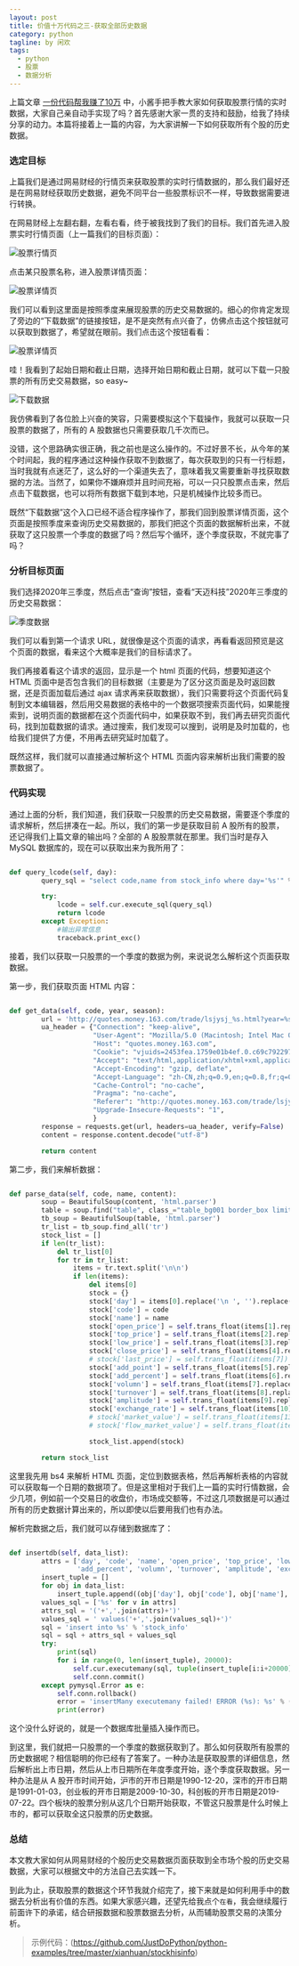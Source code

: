 ```yaml
---
layout: post
title: 价值十万代码之三-获取全部历史数据
category: python
tagline: by 闲欢
tags: 
  - python
  - 股票
  - 数据分析
---
```


上篇文章 [一份代码帮我赚了10万](https://mp.weixin.qq.com/s/Xscy84JwgEeaBs3fE-XnDQ/) 中，小酱手把手教大家如何获取股票行情的实时数据，大家自己亲自动手实现了吗？首先感谢大家一贯的支持和鼓励，给我了持续分享的动力。本篇将接着上一篇的内容，为大家讲解一下如何获取所有个股的历史数据。

<!--more-->

### 选定目标

上篇我们是通过网易财经的行情页来获取股票的实时行情数据的，那么我们最好还是在网易财经获取历史数据，避免不同平台一些股票标识不一样，导致数据需要进行转换。

在网易财经上左翻右翻，左看右看，终于被我找到了我们的目标。我们首先进入股票实时行情页面（上一篇我们的目标页面）：

![股票行情页](http://www.justdopython.com/assets/images/2020/11/stockhisinfo/0.png)

点击某只股票名称，进入股票详情页面：

![股票详情页](http://www.justdopython.com/assets/images/2020/11/stockhisinfo/1.png)

我们可以看到这里面是按照季度来展现股票的历史交易数据的。细心的你肯定发现了旁边的“下载数据”的链接按钮，是不是突然有点兴奋了，仿佛点击这个按钮就可以获取到数据了，希望就在眼前。我们点击这个按钮看看：

![股票详情页](http://www.justdopython.com/assets/images/2020/11/stockhisinfo/2.png)

哇！我看到了起始日期和截止日期，选择开始日期和截止日期，就可以下载一只股票的所有历史交易数据，so easy~ 

![下载数据](http://www.justdopython.com/assets/images/2020/11/stockhisinfo/3.png)

我仿佛看到了各位脸上兴奋的笑容，只需要模拟这个下载操作，我就可以获取一只股票的数据了，所有的 A 股数据也只需要获取几千次而已。

没错，这个思路确实很正确，我之前也是这么操作的。不过好景不长，从今年的某个时间起，我的程序通过这种操作获取不到数据了，每次获取到的只有一行标题，当时我就有点迷茫了，这么好的一个渠道失去了，意味着我又需要重新寻找获取数据的方法。当然了，如果你不嫌麻烦并且时间充裕，可以一只只股票点击来，然后点击下载数据，也可以将所有数据下载到本地，只是机械操作比较多而已。

既然“下载数据”这个入口已经不适合程序操作了，那我们回到股票详情页面，这个页面是按照季度来查询历史交易数据的，那我们把这个页面的数据解析出来，不就获取了这只股票一个季度的数据了吗？然后写个循环，逐个季度获取，不就完事了吗？


### 分析目标页面

我们选择2020年三季度，然后点击“查询”按钮，查看“天迈科技”2020年三季度的历史交易数据：

![季度数据](http://www.justdopython.com/assets/images/2020/11/stockinfo/4.png)

我们可以看到第一个请求 URL，就很像是这个页面的请求，再看看返回预览是这个页面的数据，看来这个大概率是我们的目标请求了。

我们再接着看这个请求的返回，显示是一个 html 页面的代码，想要知道这个 HTML 页面中是否包含我们的目标数据（主要是为了区分这页面是及时返回数据，还是页面加载后通过 ajax 请求再来获取数据），我们只需要将这个页面代码复制到文本编辑器，然后用交易数据的表格中的一个数据项搜索页面代码，如果能搜索到，说明页面的数据都在这个页面代码中，如果获取不到，我们再去研究页面代码，找到加载数据的请求。通过搜索，我们发现可以搜到，说明是及时加载的，也给我们提供了方便，不用再去研究延时加载了。

既然这样，我们就可以直接通过解析这个 HTML 页面内容来解析出我们需要的股票数据了。


### 代码实现

通过上面的分析，我们知道，我们获取一只股票的历史交易数据，需要逐个季度的请求解析，然后拼凑在一起。所以，我们的第一步是获取目前 A 股所有的股票，还记得我们上篇文章的输出吗？全部的 A 股股票就在那里。我们当时是存入 MySQL 数据库的，现在可以获取出来为我所用了：

```python

def query_lcode(self, day):
        query_sql = "select code,name from stock_info where day='%s'" % day

        try:
            lcode = self.cur.execute_sql(query_sql)
            return lcode
        except Exception:
            #输出异常信息
            traceback.print_exc()

```

接着，我们以获取一只股票的一个季度的数据为例，来说说怎么解析这个页面获取数据。

第一步，我们获取页面 HTML 内容：

```python

def get_data(self, code, year, season):
        url = 'http://quotes.money.163.com/trade/lsjysj_%s.html?year=%s&season=%d' % (code, year, season)
        ua_header = {"Connection": "keep-alive",
                     "User-Agent": "Mozilla/5.0 (Macintosh; Intel Mac OS X 10_13_6) AppleWebKit/537.36 (KHTML, like Gecko) Chrome/74.0.3729.157 Safari/537.36",
                     "Host": "quotes.money.163.com",
                     "Cookie": "vjuids=2453fea.1759e01b4ef.0.c69c7922974aa; _ntes_nnid=99f0981d725ac03af6da5eec0508354e,1604673713410; _ntes_nuid=99f0981d725ac03af6da5eec0508354e; _ntes_stock_recent_=1300033; _ntes_stock_recent_=1300033; _ntes_stock_recent_=1300033; ne_analysis_trace_id=1604846790608; s_n_f_l_n3=20f075946bacfe111604846790626; _antanalysis_s_id=1604933714338; vjlast=1604673713.1605015317.11; pgr_n_f_l_n3=20f075946bacfe1116050154486829637; vinfo_n_f_l_n3=20f075946bacfe11.1.0.1604846790623.0.1605015456187",
                     "Accept": "text/html,application/xhtml+xml,application/xml;q=0.9,image/webp,image/apng,*/*;q=0.8,application/signed-exchange;v=b3;q=0.9",
                     "Accept-Encoding": "gzip, deflate",
                     "Accept-Language": "zh-CN,zh;q=0.9,en;q=0.8,fr;q=0.7",
                     "Cache-Control": "no-cache",
                     "Pragma": "no-cache",
                     "Referer": "http://quotes.money.163.com/trade/lsjysj_%s.html" % code,
                     "Upgrade-Insecure-Requests": "1",
                     }
        response = requests.get(url, headers=ua_header, verify=False)
        content = response.content.decode("utf-8")

        return content

```

第二步，我们来解析数据：

```python

def parse_data(self, code, name, content):
        soup = BeautifulSoup(content, 'html.parser')
        table = soup.find("table", class_="table_bg001 border_box limit_sale").prettify()
        tb_soup = BeautifulSoup(table, 'html.parser')
        tr_list = tb_soup.find_all('tr')
        stock_list = []
        if len(tr_list):
            del tr_list[0]
            for tr in tr_list:
                items = tr.text.split('\n\n')
                if len(items):
                    del items[0]
                    stock = {}
                    stock['day'] = items[0].replace('\n ', '').replace(' ', '')
                    stock['code'] = code
                    stock['name'] = name
                    stock['open_price'] = self.trans_float(items[1].replace('\n ', '').replace(' ', ''))
                    stock['top_price'] = self.trans_float(items[2].replace('\n ', '').replace(' ', ''))
                    stock['low_price'] = self.trans_float(items[3].replace('\n ', '').replace(' ', ''))
                    stock['close_price'] = self.trans_float(items[4].replace('\n ', '').replace(' ', ''))
                    # stock['last_price'] = self.trans_float(items[7])
                    stock['add_point'] = self.trans_float(items[5].replace('\n ', '').replace(' ', ''))
                    stock['add_percent'] = self.trans_float(items[6].replace('\n ', '').replace(' ', ''))
                    stock['volumn'] = self.trans_float(items[7].replace('\n ', '').replace(' ', '').replace(',', ''))
                    stock['turnover'] = self.trans_float(items[8].replace('\n ', '').replace(' ', '').replace(',', ''))
                    stock['amplitude'] = self.trans_float(items[9].replace('\n ', '').replace(' ', ''))
                    stock['exchange_rate'] = self.trans_float(items[10].replace('\n \n', '').replace(' ', ''))
                    # stock['market_value'] = self.trans_float(items[13])
                    # stock['flow_market_value'] = self.trans_float(items[14])

                    stock_list.append(stock)

        return stock_list

```

这里我先用 bs4 来解析 HTML 页面，定位到数据表格，然后再解析表格的内容就可以获取每一个日期的数据项了。但是这里相对于我们上一篇的实时行情数据，会少几项，例如前一个交易日的收盘价，市场成交额等，不过这几项数据是可以通过所有的历史数据计算出来的，所以即使以后要用我们也有办法。

解析完数据之后，我们就可以存储到数据库了：

```python

def insertdb(self, data_list):
        attrs = ['day', 'code', 'name', 'open_price', 'top_price', 'low_price', 'close_price', 'add_point',
                 'add_percent', 'volumn', 'turnover', 'amplitude', 'exchange_rate']
        insert_tuple = []
        for obj in data_list:
            insert_tuple.append((obj['day'], obj['code'], obj['name'], obj['open_price'], obj['top_price'], obj['low_price'], obj['close_price'], obj['add_point'], obj['add_percent'], obj['volumn'], obj['turnover'], obj['amplitude'], obj['exchange_rate']))
        values_sql = ['%s' for v in attrs]
        attrs_sql = '('+','.join(attrs)+')'
        values_sql = ' values('+','.join(values_sql)+')'
        sql = 'insert into %s' % 'stock_info'
        sql = sql + attrs_sql + values_sql
        try:
            print(sql)
            for i in range(0, len(insert_tuple), 20000):
                self.cur.executemany(sql, tuple(insert_tuple[i:i+20000]))
                self.conn.commit()
        except pymysql.Error as e:
            self.conn.rollback()
            error = 'insertMany executemany failed! ERROR (%s): %s' % (e.args[0], e.args[1])
            print(error)

```

这个没什么好说的，就是一个数据库批量插入操作而已。

到这里，我们就把一只股票的一个季度的数据获取到了。那么如何获取所有股票的历史数据呢？相信聪明的你已经有了答案了。一种办法是获取股票的详细信息，然后解析出上市日期，然后从上市日期所在年度季度开始，逐个季度获取数据。另一种办法是从 A 股开市时间开始，沪市的开市日期是1990-12-20，深市的开市日期是1991-01-03，创业板的开市日期是2009-10-30，科创板的开市日期是2019-07-22。四个板块的股票分别从这几个日期开始获取，不管这只股票是什么时候上市的，都可以获取全这只股票的历史数据。


### 总结

本文教大家如何从网易财经的个股历史交易数据页面获取到全市场个股的历史交易数据，大家可以根据文中的方法自己去实践一下。

到此为止，获取股票的数据这个环节我就介绍完了，接下来就是如何利用手中的数据去分析出有价值的东西。如果大家感兴趣，还望先给我点个`在看`，我会继续履行前面许下的承诺，结合研报数据和股票数据去分析，从而辅助股票交易的决策分析。



> 示例代码：(https://github.com/JustDoPython/python-examples/tree/master/xianhuan/stockhisinfo)
